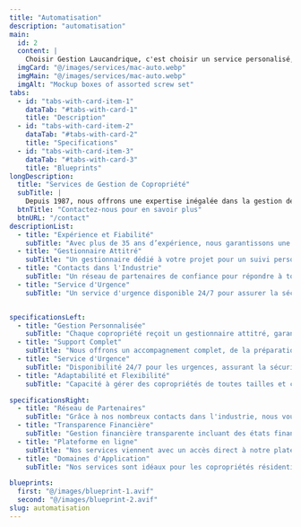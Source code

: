 ```yaml
---
title: "Automatisation"
description: "automatisation" 
main:
  id: 2
  content: |
    Choisir Gestion Laucandrique, c'est choisir un service personalisé, professionel qui saura vous garantir un accompagnement complet dans la gestion de votre investissement au prix le plus compétitif en montérégie.
  imgCard: "@/images/services/mac-auto.webp"
  imgMain: "@/images/services/mac-auto.webp"
  imgAlt: "Mockup boxes of assorted screw set"
tabs:
  - id: "tabs-with-card-item-1"
    dataTab: "#tabs-with-card-1"
    title: "Description"
  - id: "tabs-with-card-item-2"
    dataTab: "#tabs-with-card-2"
    title: "Specifications"
  - id: "tabs-with-card-item-3"
    dataTab: "#tabs-with-card-3"
    title: "Blueprints"
longDescription:
  title: "Services de Gestion de Copropriété"
  subTitle: |
    Depuis 1987, nous offrons une expertise inégalée dans la gestion de copropriétés. Chaque client bénéficie d’un gestionnaire attitré, dédié à leur projet, garantissant un suivi personnalisé et une gestion efficace. Grâce à nos nombreux contacts dans l'industrie, nous assurons un réseau de partenaires fiables pour tous vos besoins. Nous offrons également un service d'urgence disponible 24/7, et un accompagnement complet pour soutenir les conseils d'administration dans leurs décisions, assurant ainsi une gestion sans tracas et en toute confiance.
  btnTitle: "Contactez-nous pour en savoir plus"
  btnURL: "/contact"
descriptionList:
  - title: "Expérience et Fiabilité"
    subTitle: "Avec plus de 35 ans d’expérience, nous garantissons une gestion experte et fiable, adaptée à vos besoins spécifiques."
  - title: "Gestionnaire Attitré"
    subTitle: "Un gestionnaire dédié à votre projet pour un suivi personnalisé et une gestion optimale de votre copropriété. Nous soutenons les conseils d'administration dans leurs décisions, offrant des conseils d'experts et une gestion transparente."
  - title: "Contacts dans l'Industrie"
    subTitle: "Un réseau de partenaires de confiance pour répondre à tous vos besoins, des réparations aux améliorations."
  - title: "Service d'Urgence"
    subTitle: "Un service d'urgence disponible 24/7 pour assurer la sécurité et le bien-être de votre copropriété en toute situation."


specificationsLeft:
  - title: "Gestion Personnalisée"
    subTitle: "Chaque copropriété reçoit un gestionnaire attitré, garantissant un suivi personnalisé et une connaissance approfondie de votre projet."
  - title: "Support Complet"
    subTitle: "Nous offrons un accompagnement complet, de la préparation des budgets à la gestion quotidienne, en passant par les conseils stratégiques pour les décisions importantes."
  - title: "Service d'Urgence"
    subTitle: "Disponibilité 24/7 pour les urgences, assurant la sécurité et le confort de votre copropriété en toute circonstance."
  - title: "Adaptabilité et Flexibilité"
    subTitle: "Capacité à gérer des copropriétés de toutes tailles et complexités, en s'adaptant aux besoins spécifiques de chaque syndicat."

specificationsRight:
  - title: "Réseau de Partenaires"
    subTitle: "Grâce à nos nombreux contacts dans l'industrie, nous vous mettons en relation avec des fournisseurs et des services fiables et de qualité."
  - title: "Transparence Financière"
    subTitle: "Gestion financière transparente incluant des états financiers détaillés, la conciliation bancaire, et la création de budgets précis. Tout cela, consultable en temps réel en tout temps."
  - title: "Plateforme en ligne"
    subTitle: "Nos services viennent avec un accès direct à notre plateforme condo web qui vous permets de communiquer avec les résidents, consulter les états financiers ou consulter les documents du syndicat"
  - title: "Domaines d'Application"
    subTitle: "Nos services sont idéaux pour les copropriétés résidentielles, commerciales et industrielles, offrant des solutions sur mesure pour chaque type de propriété."

blueprints:
  first: "@/images/blueprint-1.avif"
  second: "@/images/blueprint-2.avif"
slug: automatisation
---
```

